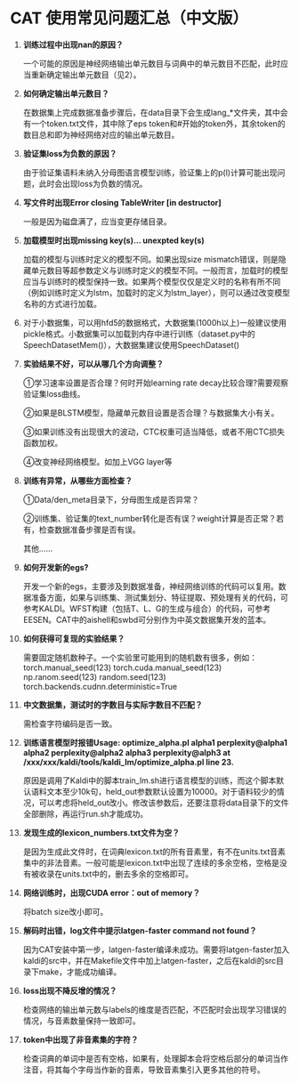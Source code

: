 

# CAT 使用常见问题汇总（中文版）



1. **训练过程中出现nan的原因？**

      一个可能的原因是神经网络输出单元数目与词典中的单元数目不匹配，此时应当重新确定输出单元数目（见2）。

 

2. **如何确定输出单元数目？**

     在数据集上完成数据准备步骤后，在data目录下会生成lang_*文件夹，其中会有一个token.txt文件，其中除了eps token和#开始的token外，其余token的数目总和即为神经网络对应的输出单元数目。

 

3. **验证集loss为负数的原因？**

      由于验证集语料未纳入分母图语言模型训练，验证集上的p(l)计算可能出现问题，此时会出现loss为负数的情况。

 

4. **写文件时出现Error closing TableWriter [in destructor]**

      一般是因为磁盘满了，应当变更存储目录。

 

5. **加载模型时出现missing key(s)… unexpted key(s)**

    加载的模型与训练时定义的模型不同。如果出现size mismatch错误，则是隐藏单元数目等超参数定义与训练时定义的模型不同。一般而言，加载时的模型应当与训练时的模型保持一致。如果两个模型仅仅是定义时的名称有所不同（例如训练时定义为lstm，加载时的定义为lstm_layer），则可以通过改变模型名称的方式进行加载。

 

6. 对于小数据集，可以用hfd5的数据格式，大数据集(1000h以上)一般建议使用pickle格式。小数据集可以加载到内存中进行训练（dataset.py中的SpeechDatasetMem()），大数据集建议使用SpeechDataset()

 

7. **实验结果不好，可以从哪几个方向调整？**

      ①学习速率设置是否合理？何时开始learning rate decay比较合理?需要观察验证集loss曲线。

      ②如果是BLSTM模型，隐藏单元数目设置是否合理？与数据集大小有关。

      ③如果训练没有出现很大的波动，CTC权重可适当降低，或者不用CTC损失函数加权。

      ④改变神经网络模型。如加上VGG layer等

 

8. **训练有异常，从哪些方面检查？**

      ①Data/den_meta目录下，分母图生成是否异常？

      ②训练集、验证集的text_number转化是否有误？weight计算是否正常？若有，检查数据准备步骤是否有误。

      其他......
      
9. **如何开发新的egs?**

	开发一个新的egs，主要涉及到数据准备，神经网络训练的代码可以复用。数据准备方面，如果与训练集、测试集划分、特征提取、预处理有关的代码，可参考KALDI。WFST构建（包括T、L、G的生成与组合）的代码，可参考EESEN。CAT中的aishell和swbd可分别作为中英文数据集开发的蓝本。

10. **如何获得可复现的实验结果？**

	需要固定随机数种子。一个实验里可能用到的随机数有很多，例如：
	torch.manual_seed(123) 
	torch.cuda.manual_seed(123) 
	np.ranom.seed(123) 
	random.seed(123) 
	torch.backends.cudnn.deterministic=True

11. **中文数据集，测试时的字数目与实际字数目不匹配？**

      需检查字符编码是否一致。
      
12. **训练语言模型时报错Usage: optimize_alpha.pl alpha1 perplexity@alpha1 alpha2 perplexity@alpha2 alpha3 perplexity@alph3 at /xxx/xxx/kaldi/tools/kaldi_lm/optimize_alpha.pl line 23.**

      原因是调用了Kaldi中的脚本train_lm.sh进行语言模型的训练，而这个脚本默认语料文本至少10k句，held_out参数默认设置为10000。对于语料较少的情况，可以考虑将held_out改小。修改该参数后，还要注意将data目录下的文件全部删除，再运行run.sh才能成功。
      
13. **发现生成的lexicon_numbers.txt文件为空？**

      是因为生成此文件时，在词典lexicon.txt的所有音素里，有不在units.txt音素集中的非法音素。一般可能是lexicon.txt中出现了连续的多余空格，空格是没有被收录在units.txt中的，删去多余的空格即可。
   
14. **网络训练时，出现CUDA error：out of memory？**

      将batch size改小即可。
      
15. **解码时出错，log文件中提示latgen-faster command not found？**

      因为CAT安装中第一步，latgen-faster编译未成功。需要将latgen-faster加入kaldi的src中，并在Makefile文件中加上latgen-faster，之后在kaldi的src目录下make，才能成功编译。
      
16. **loss出现不降反增的情况？**
      
      检查网络的输出单元数与labels的维度是否匹配，不匹配时会出现学习错误的情况，与音素数量保持一致即可。
      
17. **token中出现了非音素集的字符？**
      
      检查词典的单词中是否有空格，如果有，处理脚本会将空格后部分的单词当作注音，将其每个字母当作新的音素，导致音素集引入更多其他的符号。
      
      
      
      
      
      
